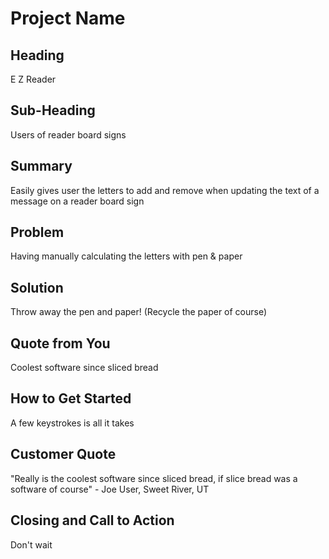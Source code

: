 # Project Name #

<!-- 
> This material was originally posted [here](http://www.quora.com/What-is-Amazons-approach-to-product-development-and-product-management). 
It is reproduced here for posterities sake.

There is an approach called "working backwards" that is widely used at Amazon. They work backwards from the customer, rather than starting with an 
idea for a product and trying to bolt customers onto it. While working backwards can be applied to any specific product decision, using this approach
 is especially important when developing new products or features.

For new initiatives a product manager typically starts by writing an internal press release announcing the finished product. 
The target audience for the press release is the new/updated product's customers, which can be retail customers or internal users of a tool or technology.
Internal press releases are centered around the customer problem, how current solutions (internal or external) fail, and how the new product will blow
away existing solutions.

If the benefits listed don't sound very interesting or exciting to customers, then perhaps they're not (and shouldn't be built). 
Instead, the product manager should keep iterating on the press release until they've come up with benefits that actually sound like benefits. 
Iterating on a press release is a lot less expensive than iterating on the product itself (and quicker!).

If the press release is more than a page and a half, it is probably too long. Keep it simple. 3-4 sentences for most paragraphs.
Cut out the fat. Don't make it into a spec. You can accompany the press release with a FAQ that answers all of the other business or execution
questions so the press release can stay focused on what the customer gets. My rule of thumb is that if the press release is hard to write, 
then the product is probably going to suck. Keep working at it until the outline for each paragraph flows. 

Oh, and I also like to write press-releases in what I call "Oprah-speak" for mainstream consumer products. Imagine you're sitting on Oprah's couch
and have just explained the product to her, and then you listen as she explains it to her audience. That's "Oprah-speak", not "Geek-speak".

Once the project moves into development, the press release can be used as a touchstone; a guiding light. The product team can ask themselves, 
"Are we building what is in the press release?" If they find they're spending time building things that aren't in the press release (overbuilding),
they need to ask themselves why. This keeps product development focused on achieving the customer benefits and not building extraneous stuff that
takes longer to build, takes resources to maintain, and doesn't provide real customer benefit (at least not enough to warrant inclusion in the press release).
 -->
 
## Heading ##
E Z Reader
  <!-- Name the product in a way the reader (i.e. your target customers) will understand. -->

## Sub-Heading ##
Users of reader board signs
  <!--  Describe who the market for the product is and what benefit they get. One sentence only underneath the title. -->

## Summary ##
Easily gives user the letters to add and remove when updating the text of a message on a reader board sign
  <!--  Give a summary of the product and the benefit. Assume the reader will not read anything else so make this paragraph good. -->

## Problem ##
Having manually calculating the letters with pen & paper
  <!--  Describe the problem your product solves. -->

## Solution ##
Throw away the pen and paper! (Recycle the paper of course)
  <!--  Describe how your product elegantly solves the problem. -->

## Quote from You ##
Coolest software since sliced bread
  <!--  A quote from a spokesperson in your company. -->

## How to Get Started ##
A few keystrokes is all it takes
  <!--  Describe how easy it is to get started. -->

## Customer Quote ##
"Really is the coolest software since sliced bread, if slice bread was a software of course"
    - Joe User, Sweet River, UT
  <!--  Provide a quote from a hypothetical customer that describes how they experienced the benefit. -->

## Closing and Call to Action ##
Don't wait
<!--  Wrap it up and give pointers where the reader should go next. -->